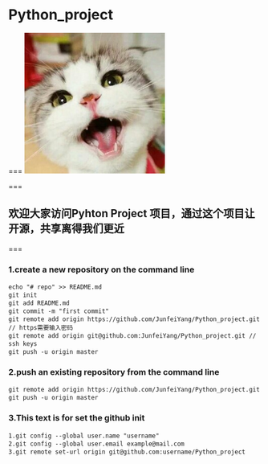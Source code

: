 # Python_project


===
![project](image/cat.JPEG)

===
## 欢迎大家访问Pyhton Project 项目，通过这个项目让开源，共享离得我们更近  

===
### 1.create a new repository on the command line
	echo "# repo" >> README.md
	git init
	git add README.md
	git commit -m "first commit"
	git remote add origin https://github.com/JunfeiYang/Python_project.git // https需要输入密码
	git remote add origin git@github.com:JunfeiYang/Python_project.git // ssh keys 
	git push -u origin master
### 2.push an existing repository from the command line
	git remote add origin https://github.com/JunfeiYang/Python_project.git
	git push -u origin master
### 3.This text is for set the github init
	1.git config --global user.name "username"
	2.git config --global user.email example@mail.com
	3.git remote set-url origin git@github.com:username/Python_project


